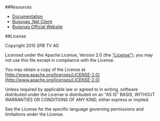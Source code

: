 ##Resources

- [Documentation](Docs)
- [Bugsnag .Net Client](https://github.com/bugsnag/bugsnag-net)
- [Bugsnag Official Website](https://bugsnag.com/docs/notifier-api#json-payload)


##License

Copyright 2015 SPB TV AG

Licensed under the Apache License, Version 2.0 (the ["License"](LICENSE)); you may not use this file except in compliance with the License.

You may obtain a copy of the License at [http://www.apache.org/licenses/LICENSE-2.0](http://www.apache.org/licenses/LICENSE-2.0)

Unless required by applicable law or agreed to in writing, software distributed under the License is distributed on an "AS IS" BASIS, WITHOUT WARRANTIES OR CONDITIONS OF ANY KIND, either express or implied. 

See the License for the specific language governing permissions and limitations under the License.

